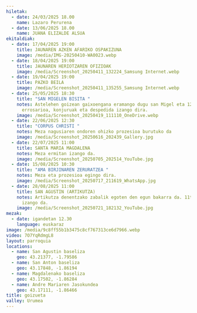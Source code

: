 ```yaml
---
hiletak:
  - date: 24/03/2025 18.00
    name: Lazaro Perurena
  - date: 13/06/2025 18.00
    name: JUANA ELIZALDE ALSUA
ekitaldiak:
  - date: 17/04/2025 19:00
    title: JAUNAREN AZKEN AFARIKO OSPAKIZUNA
    image: /media/IMG-20250410-WA0023.webp
  - date: 18/04/2025 19:00
    title: JAUNAREN HERIOTZAREN OFIZIOAK
    image: /media/Screenshot_20250411_132224_Samsung Internet.webp
  - date: 19/04/2025 19:00
    title: PAZKO BEILA
    image: /media/Screenshot_20250411_135255_Samsung Internet.webp
  - date: 25/05/2025 18:30
    title: "SAN MIGELEN BISITA "
    notes: Astelehen goizean gaixoengana eramango dugu san Migel eta 12:30tan
      errosarioa, konjuruak eta despedida izango dira.
    image: /media/Screenshot_20250419_111110_OneDrive.webp
  - date: 22/06/2025 12:30
    title: "CORPUS CHRISTI "
    notes: Meza nagusiaren ondoren ohizko prozesioa burutuko da
    image: /media/Screenshot_20250616_202439_Gallery.jpg
  - date: 22/07/2025 11:00
    title: SANTA MARIA MAGDALENA
    notes: Meza ermitan izango da.
    image: /media/Screenshot_20250705_202514_YouTube.jpg
  - date: 15/08/2025 10:30
    title: "AMA BIRJINAREN ZERURATZEA "
    notes: Meza eta prozesioa egingo dira.
    image: /media/Screenshot_20250717_211619_WhatsApp.jpg
  - date: 28/08/2025 11:00
    title: SAN AGUSTIN (ARTIKUTZA)
    notes: Artikutza denentzako zabalik egoten den egun bakarra da. 11tan meza
      izango da.
    image: /media/Screenshot_20250721_182132_YouTube.jpg
mezak:
  - date: igandetan 12.30
    language: euskaraz
image: /media/9c8ff55b1b3475c8cf767313ce6d7966.webp
video: 7O7YqRdmgL8
layout: parroquia
locations:
  - name: San Agustin baseliza
    geo: 43.21377, -1.79586
  - name: San Anton baseliza
    geo: 43.17848, -1.86194
  - name: Magdalenako baseliza
    geo: 43.17502, -1.86284
  - name: Andre Mariaren Jasokundea
    geo: 43.17111, -1.86466
title: goizueta
valley: Urumea
---
```

